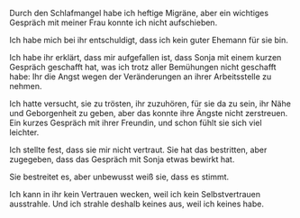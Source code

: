 Durch den Schlafmangel habe ich heftige Migräne, aber ein wichtiges Gespräch mit meiner Frau konnte ich nicht aufschieben.

Ich habe mich bei ihr entschuldigt, dass ich kein guter Ehemann für sie bin.

Ich habe ihr erklärt, dass mir aufgefallen ist, dass Sonja mit einem kurzen Gespräch geschafft hat, was ich trotz aller Bemühungen nicht geschafft habe: Ihr die Angst wegen der Veränderungen an ihrer Arbeitsstelle zu nehmen. 

Ich hatte versucht, sie zu trösten, ihr zuzuhören, für sie da zu sein, ihr Nähe und Geborgenheit zu geben, aber das konnte ihre Ängste nicht zerstreuen. Ein kurzes Gespräch mit ihrer Freundin, und schon fühlt sie sich viel leichter.

Ich stellte fest, dass sie mir nicht vertraut. Sie hat das bestritten, aber zugegeben, dass das Gespräch mit Sonja etwas bewirkt hat.

Sie bestreitet es, aber unbewusst weiß sie, dass es stimmt.

Ich kann in ihr kein Vertrauen wecken, weil ich kein Selbstvertrauen ausstrahle. Und ich strahle deshalb keines aus, weil ich keines habe.